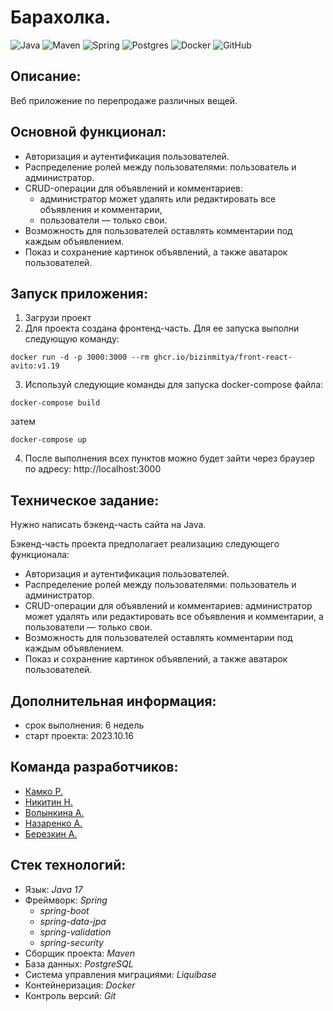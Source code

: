 # Барахолка.

![Java](https://img.shields.io/badge/java-%23ED8B00.svg?style=for-the-badge&logo=java&logoColor=white "Java 17")
![Maven](https://img.shields.io/badge/Maven-green.svg?style=for-the-badge&logo=mockito&logoColor=white "Maven")
![Spring](https://img.shields.io/badge/Spring-blueviolet.svg?style=for-the-badge&logo=spring&logoColor=white "Spring")
![Postgres](https://img.shields.io/badge/postgres-%23316192.svg?style=for-the-badge&logo=postgresql&logoColor=white)
![Docker](https://img.shields.io/badge/docker-%230db7ed.svg?style=for-the-badge&logo=docker&logoColor=white)
![GitHub](https://img.shields.io/badge/git-%23121011.svg?style=for-the-badge&logo=github&logoColor=white "Git")

## Описание:
Веб приложение по перепродаже различных вещей.

## Основной функционал:
* Авторизация и аутентификация пользователей.
* Распределение ролей между пользователями: пользователь и администратор.
* CRUD-операции для объявлений и комментариев: 
  * администратор может удалять или редактировать все объявления и комментарии,
  * пользователи — только свои.
* Возможность для пользователей оставлять комментарии под каждым объявлением.
* Показ и сохранение картинок объявлений, а также аватарок пользователей.


## Запуск приложения:
1) Загрузи проект
2) Для проекта создана фронтенд-часть. Для ее запуска выполни следующую команду:
```
docker run -d -p 3000:3000 --rm ghcr.io/bizinmitya/front-react-avito:v1.19
```
3) Используй следующие команды для запуска docker-compose файла:
```
docker-compose build
```
затем
```
docker-compose up
```
4) После выполнения всех пунктов можно будет зайти через браузер по адресу: http://localhost:3000

## Техническое задание:
Нужно написать бэкенд-часть сайта на Java.

Бэкенд-часть проекта предполагает реализацию следующего функционала:
* Авторизация и аутентификация пользователей.
* Распределение ролей между пользователями: пользователь и администратор.
* CRUD-операции для объявлений и комментариев: администратор может удалять или редактировать все объявления и комментарии, а пользователи — только свои.
* Возможность для пользователей оставлять комментарии под каждым объявлением.
* Показ и сохранение картинок объявлений, а также аватарок пользователей.

## Дополнительная информация:
* срок выполнения: 6 недель
* старт проекта: 2023.10.16

## Команда разработчиков:
* [Камко Р.](https://github.com/Roman-Kamko)
* [Никитин Н.](https://github.com/NikitinNikita94)
* [Волынкина А.](https://github.com/ModelS87)
* [Назаренко А.](https://github.com/hyperpositron)
* [Березкин А.](https://github.com/a7479)

## Стек технологий:
* Язык: _Java 17_
* Фреймворк: _Spring_
    * _spring-boot_
    * _spring-data-jpa_
    * _spring-validation_
    * _spring-security_
* Сборщик проекта: _Maven_
* База данных: _PostgreSQL_
* Система управления миграциями: _Liquibase_
* Контейнеризация: _Docker_
* Контроль версий: _Git_